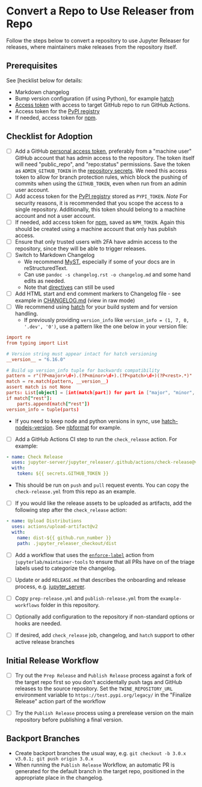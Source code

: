 # Convert a Repo to Use Releaser from Repo

Follow the steps below to convert a repository to use Jupyter Releaser for releases, where maintainers make releases from the repository itself.

## Prerequisites

See [hecklist below for details:

- Markdown changelog
- Bump version configuration (if using Python), for example [hatch](https://hatch.pypa.io/latest/)
- [Access token](https://docs.github.com/en/github/authenticating-to-github/creating-a-personal-access-token) with access to target GitHub repo to run GitHub Actions.
- Access token for the [PyPI registry](https://packaging.python.org/guides/publishing-package-distribution-releases-using-github-actions-ci-cd-workflows/#saving-credentials-on-github)
- If needed, access token for [npm](https://docs.npmjs.com/creating-and-viewing-access-tokens).

## Checklist for Adoption

- [ ] Add a GitHub [personal access token](https://docs.github.com/en/authentication/keeping-your-account-and-data-secure/creating-a-personal-access-token), preferably from a "machine user" GitHub
      account that has admin access to the repository. The token itself will
      need "public_repo", and "repo:status" permissions. Save the token as
      `ADMIN_GITHUB_TOKEN`
      in the [repository secrets](https://docs.github.com/en/actions/reference/encrypted-secrets#creating-encrypted-secrets-for-a-repository). We need this
      access token to allow for branch protection rules, which block the pushing
      of commits when using the `GITHUB_TOKEN`, even when run from an admin user
      account.
- [ ] Add access token for the [PyPI registry](https://packaging.python.org/guides/publishing-package-distribution-releases-using-github-actions-ci-cd-workflows/#saving-credentials-on-github) stored as `PYPI_TOKEN`.
      _Note_ For security reasons, it is recommended that you scope the access
      to a single repository. Additionally, this token should belong to a
      machine account and not a user account.
- [ ] If needed, add access token for [npm](https://docs.npmjs.com/creating-and-viewing-access-tokens), saved as `NPM_TOKEN`. Again this should
      be created using a machine account that only has publish access.
- [ ] Ensure that only trusted users with 2FA have admin access to the
      repository, since they will be able to trigger releases.
- [ ] Switch to Markdown Changelog
  - We recommend [MyST](https://myst-parser.readthedocs.io/en/latest/?badge=latest), especially if some of your docs are in reStructuredText.
  - Can use `pandoc -s changelog.rst -o changelog.md` and some hand edits as needed.
  - Note that [directives](https://myst-parser.readthedocs.io/en/latest/using/syntax.html#syntax-directives) can still be used
- [ ] Add HTML start and end comment markers to Changelog file - see example in [CHANGELOG.md](https://github.com/jupyter-server/jupyter_releaser/blob/main/CHANGELOG.md) (view in raw mode)
- [ ] We recommend using [hatch](https://hatch.pypa.io/latest/) for your
      build system and for version handling.
  - If previously providing `version_info` like `version_info = (1, 7, 0, '.dev', '0')`, use a pattern like the one below in your version file:

```toml
import re
from typing import List

# Version string must appear intact for hatch versioning
__version__ = "6.16.0"

# Build up version_info tuple for backwards compatibility
pattern = r"(?P<major>\d+).(?P<minor>\d+).(?P<patch>\d+)(?P<rest>.*)"
match = re.match(pattern, __version__)
assert match is not None
parts: List[object] = [int(match[part]) for part in ["major", "minor", "patch"]]
if match["rest"]:
    parts.append(match["rest"])
version_info = tuple(parts)
```

- If you need to keep node and python versions in sync, use [hatch-nodejs-version](https://github.com/agoose77/hatch-nodejs-version). See [nbformat](https://github.com/jupyter/nbformat/blob/main/pyproject.toml) for example.

- [ ] Add a GitHub Actions CI step to run the `check_release` action. For example:

```yaml
- name: Check Release
  uses: jupyter-server/jupyter_releaser/.github/actions/check-release@v2
  with:
    token: ${{ secrets.GITHUB_TOKEN }}
```

- This should be run on `push` and `pull` request events. You can copy
  the `check-release.yml` from this repo as an example.

- [ ] If you would like the release assets to be uploaded as artifacts, add the following step after the `check_release` action:

```yaml
- name: Upload Distributions
  uses: actions/upload-artifact@v2
  with:
    name: dist-${{ github.run_number }}
    path: .jupyter_releaser_checkout/dist
```

- [ ] Add a workflow that uses the [`enforce-label`](https://github.com/jupyterlab/maintainer-tools#enforce-labels) action from `jupyterlab/maintainer-tools` to ensure that all PRs have on of the triage labels used to
      categorize the changelog.

- [ ] Update or add `RELEASE.md` that describes the onboarding and release process, e.g. [jupyter_server](https://github.com/jupyter-server/jupyter_server/blob/main/RELEASE.md).

- [ ] Copy `prep-release.yml` and `publish-release.yml` from the `example-workflows` folder in this repository.

- [ ] Optionally add configuration to the repository if non-standard options or hooks are needed.

- [ ] If desired, add `check_release` job, changelog, and `hatch` support to other active release branches

## Initial Release Workflow

- [ ] Try out the `Prep Release` and `Publish Release` process against a fork of the target repo first so you don't accidentally push tags and GitHub releases to the source repository. Set the `TWINE_REPOSITORY_URL` environment variable to `https://test.pypi.org/legacy/` in the "Finalize Release" action part of the workflow

- [ ] Try the `Publish Release` process using a prerelease version on the main
      repository before publishing a final version.

## Backport Branches

- Create backport branches the usual way, e.g. `git checkout -b 3.0.x v3.0.1; git push origin 3.0.x`
- When running the `Publish Release` Workflow, an automatic PR is generated for the default branch
  in the target repo, positioned in the appropriate place in the changelog.
